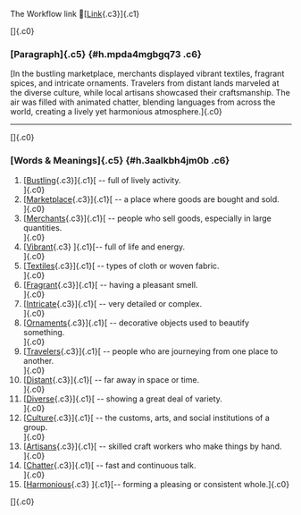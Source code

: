 The Workflow link
👏[[Link](https://www.google.com/url?q=http://www.google.com&sa=D&source=editors&ust=1758151042742360&usg=AOvVaw0kYuHIAIg_E_msMOilsgmv){.c3}]{.c1}

[]{.c0}

### [Paragraph]{.c5} {#h.mpda4mgbgq73 .c6}

[In the bustling marketplace, merchants displayed vibrant textiles,
fragrant spices, and intricate ornaments. Travelers from distant lands
marveled at the diverse culture, while local artisans showcased their
craftsmanship. The air was filled with animated chatter, blending
languages from across the world, creating a lively yet harmonious
atmosphere.]{.c0}

------------------------------------------------------------------------

[]{.c0}

### [Words & Meanings]{.c5} {#h.3aalkbh4jm0b .c6}

1.  [[Bustling](https://www.google.com/url?q=http://www.google.com&sa=D&source=editors&ust=1758151042743042&usg=AOvVaw3244nhDyeHJ9XCbQBuc7TK){.c3}]{.c1}[ --
    full of lively activity.\
    ]{.c0}
2.  [[Marketplace](https://www.google.com/url?q=http://www.google.com&sa=D&source=editors&ust=1758151042743183&usg=AOvVaw127QmUPw2q3IGN9CG441Df){.c3}]{.c1}[ --
    a place where goods are bought and sold.\
    ]{.c0}
3.  [[Merchants](https://www.google.com/url?q=http://www.google.com&sa=D&source=editors&ust=1758151042743316&usg=AOvVaw3Tt1oZZKpEMjGGVYyNAyD4){.c3}]{.c1}[ --
    people who sell goods, especially in large quantities.\
    ]{.c0}
4.  [[Vibrant](https://www.google.com/url?q=http://www.google.com&sa=D&source=editors&ust=1758151042743460&usg=AOvVaw16-OijDWAD6jGzunitScZs){.c3}
    ]{.c1}[-- full of life and energy.\
    ]{.c0}
5.  [[Textiles](https://www.google.com/url?q=http://www.google.com&sa=D&source=editors&ust=1758151042743570&usg=AOvVaw38C6RCmdKPGYXvWF-IsKI3){.c3}]{.c1}[ --
    types of cloth or woven fabric.\
    ]{.c0}
6.  [[Fragrant](https://www.google.com/url?q=http://www.google.com&sa=D&source=editors&ust=1758151042743685&usg=AOvVaw3Mkmmp1qwAK5MKPd8q9LlY){.c3}]{.c1}[ --
    having a pleasant smell.\
    ]{.c0}
7.  [[Intricate](https://www.google.com/url?q=http://www.google.com&sa=D&source=editors&ust=1758151042743797&usg=AOvVaw0B--A0mv5Vn-oEt4lBNE8k){.c3}]{.c1}[ --
    very detailed or complex.\
    ]{.c0}
8.  [[Ornaments](https://www.google.com/url?q=http://www.google.com&sa=D&source=editors&ust=1758151042743908&usg=AOvVaw0kHO4IAZ4wQfynUVmOHPD7){.c3}]{.c1}[ --
    decorative objects used to beautify something.\
    ]{.c0}
9.  [[Travelers](https://www.google.com/url?q=http://www.google.com&sa=D&source=editors&ust=1758151042744040&usg=AOvVaw2k3IQR_fylP3EDmHpfL8pR){.c3}]{.c1}[ --
    people who are journeying from one place to another.\
    ]{.c0}
10. [[Distant](https://www.google.com/url?q=http://www.google.com&sa=D&source=editors&ust=1758151042744188&usg=AOvVaw3QDnWj5OmHbaU2mrk5RczD){.c3}]{.c1}[ --
    far away in space or time.\
    ]{.c0}
11. [[Diverse](https://www.google.com/url?q=http://www.google.com&sa=D&source=editors&ust=1758151042744304&usg=AOvVaw0KekuUixFGTMBIW2Xr0SsQ){.c3}]{.c1}[ --
    showing a great deal of variety.\
    ]{.c0}
12. [[Culture](https://www.google.com/url?q=http://www.google.com&sa=D&source=editors&ust=1758151042744419&usg=AOvVaw2Cj0JbSgVLd3rwgOwGWODq){.c3}]{.c1}[ --
    the customs, arts, and social institutions of a group.\
    ]{.c0}
13. [[Artisans](https://www.google.com/url?q=http://www.google.com&sa=D&source=editors&ust=1758151042744553&usg=AOvVaw3QG3K-0PwDwquURLLd1OuY){.c3}]{.c1}[ --
    skilled craft workers who make things by hand.\
    ]{.c0}
14. [[Chatter](https://www.google.com/url?q=http://www.google.com&sa=D&source=editors&ust=1758151042744673&usg=AOvVaw3Ed_SpZ0IwglX3PQimErXL){.c3}]{.c1}[ --
    fast and continuous talk.\
    ]{.c0}
15. [[Harmonious](https://www.google.com/url?q=http://www.google.com&sa=D&source=editors&ust=1758151042744781&usg=AOvVaw2GDolESOCd2PdnxjmlW_2i){.c3}
    ]{.c1}[-- forming a pleasing or consistent whole.]{.c0}

[]{.c0}
